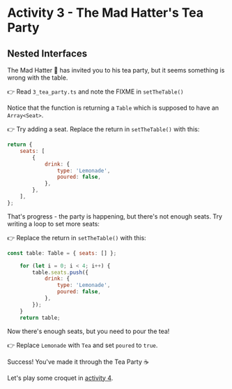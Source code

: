 # Activity 3 - The Mad Hatter's Tea Party

## Nested Interfaces

The Mad Hatter 🎩 has invited you to his tea party, but it seems something is wrong with the table.

👉 Read `3_tea_party.ts` and note the FIXME in `setTheTable()`

Notice that the function is returning a `Table` which is supposed to have an `Array<Seat>`.

👉 Try adding a seat. Replace the return in `setTheTable()` with this:

```JavaScript
return {
	seats: [
		{
			drink: {
				type: 'Lemonade',
				poured: false,
			},
		},
	],
};
```

That's progress - the party is happening, but there's not enough seats. Try writing a loop to set more seats:

👉 Replace the return in `setTheTable()` with this:

```JavaScript
const table: Table = { seats: [] };

	for (let i = 0; i < 4; i++) {
		table.seats.push({
			drink: {
				type: 'Lemonade',
				poured: false,
			},
		});
	}
	return table;
```

Now there's enough seats, but you need to pour the tea!

👉 Replace `Lemonade` with `Tea` and set `poured` to `true`.

Success! You've made it through the Tea Party ☕

Let's play some croquet in [activity 4](./activity_4.md).
